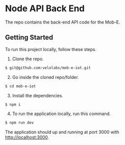 # Node API Back End

The repo contains the back-end API code for the Mob-E.

## Getting Started

To run this project locally, follow these steps.

1. Clone the repo.

```bash
$ git@github.com:velolabs/mob-e-iot.git
```

2. Go inside the cloned repo/folder.

```bash
$ cd mob-e-iot
```

3. Install the dependencies.

```bash
$ npm i
```

4. To run the application locally, run this command.

```bash
$ npm run dev
```

The application should up and running at port 3000 with [http://localhost:3000](http://localhost:3000).
